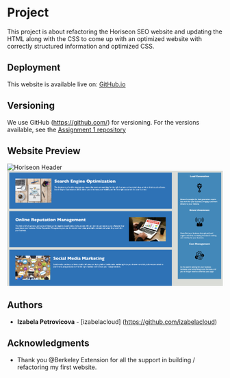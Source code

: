 # Project
This project is about refactoring the Horiseon SEO website and updating the HTML along with the CSS to come up with an optimized website with correctly structured information and optimized CSS. 

## Deployment
This website is available live on: [GitHub.io](https://izabelacloud.github.io/Assignment1/)

## Versioning
We use GitHub (https://github.com/) for versioning. For the versions available, see the [Assignment 1 repository](https://github.com/izabelacloud/Assignment1)

## Website Preview

![Horiseon Header](https://github.com/izabelacloud/Assignment1/blob/master/assets/images/Horiseon%20SEO%20Header.png?raw=true)
![Horiseon Body](https://github.com/izabelacloud/Assignment1/blob/master/assets/images/Horiseon%20SEO%20Body.png?raw=true)

## Authors
* **Izabela Petrovicova** - [izabelacloud] (https://github.com/izabelacloud)

## Acknowledgments
* Thank you @Berkeley Extension for all the support in building / refactoring my first website.
